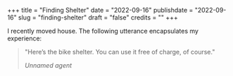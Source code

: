 +++
title = "Finding Shelter"
date = "2022-09-16"
publishdate = "2022-09-16"
slug = "finding-shelter"
draft = "false"
credits = ""
+++

<!--![Legs with jazzy sock resting on a cushion next to plants](finding_shelter.png)-->

I recently moved house. The following utterance encapsulates my experience:

> "Here’s the bike shelter. You can use it free of charge, of course."
>
> *Unnamed agent*

